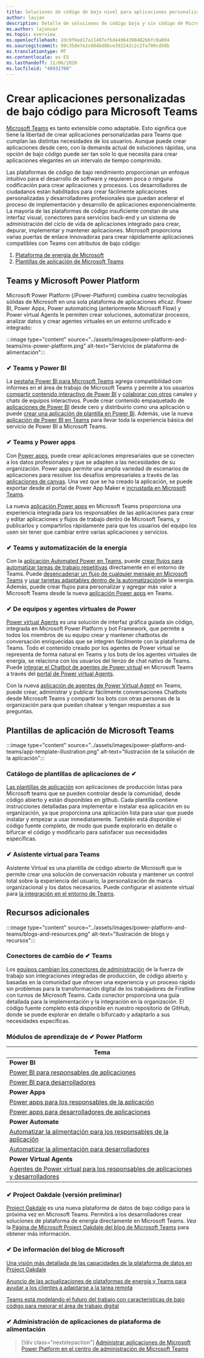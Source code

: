 ```yaml
---
title: Soluciones de código de bajo nivel para aplicaciones personalizadas de Teams
author: laujan
description: Detalle de soluciones de código bajo y sin código de Microsoft disponibles para Microsoft Teams
ms.author: lajanuar
ms.topic: overview
ms.openlocfilehash: 2dc9f6ed17a11407efbd4496439848266fc0a604
ms.sourcegitcommit: 99c35de7e2c604bd8bce392242c2c2fa709cd50b
ms.translationtype: MT
ms.contentlocale: es-ES
ms.lasthandoff: 11/06/2020
ms.locfileid: "48931760"
---
```

# <a name="create-low-code-custom-apps-for-microsoft-teams"></a>Crear aplicaciones personalizadas de bajo código para Microsoft Teams

[Microsoft Teams](/microsoftteams/platform) es tanto extensible como adaptable. Esto significa que tiene la libertad de crear aplicaciones personalizadas para Teams que cumplan las distintas necesidades de los usuarios. Aunque puede crear aplicaciones desde cero, con la demanda actual de soluciones rápidas, una opción de bajo código puede ser tan solo lo que necesita para crear aplicaciones elegantes en un intervalo de tiempo comprimido.

Las plataformas de código de bajo rendimiento proporcionan un enfoque intuitivo para el desarrollo de software y requieren poca o ninguna codificación para crear aplicaciones y procesos. Los desarrolladores de ciudadanos están habilitados para crear fácilmente aplicaciones personalizadas y desarrolladores profesionales que puedan acelerar el proceso de implementación y desarrollo de aplicaciones exponencialmente. La mayoría de las plataformas de código insuficiente constan de una interfaz visual, conectores para servicios back-end y un sistema de administración del ciclo de vida de aplicaciones integrado para crear, depurar, implementar y mantener aplicaciones. Microsoft proporciona varias puertas de enlace innovadoras para crear rápidamente aplicaciones compatibles con Teams con atributos de bajo código:

1. [Plataforma de energía de Microsoft](#teams-and-microsoft-power-platform)
1. [Plantillas de aplicación de Microsoft Teams](#teams-app-templates)

## <a name="teams-and-microsoft-power-platform"></a>Teams y Microsoft Power Platform

Microsoft Power Platform (/Power-Platform) combina cuatro tecnologías sólidas de Microsoft en una sola plataforma de aplicaciones eficaz. Power BI, Power Apps, Power automaticing (anteriormente Microsoft Flow) y Power virtual Agents le permiten crear soluciones, automatizar procesos, analizar datos y crear agentes virtuales en un entorno unificado e integrado:

:::image type="content" source="../assets/images/power-platform-and-teams/ms-power-platform.png" alt-text="Servicios de plataforma de alimentación":::

### <a name="-teams-and-power-bi"></a>✔ Teams y Power BI

La [pestaña Power BI para Microsoft Teams](https://powerbi.microsoft.com/blog/announcing-new-power-bi-tab-for-microsoft-teams/) agrega compatibilidad con informes en el área de trabajo de Microsoft Teams y permite a los usuarios [compartir contenido interactivo de Power BI](/power-bi/collaborate-share/service-embed-report-microsoft-teams) y [colaborar con otros](/power-bi/collaborate-share/service-collaborate-microsoft-teams) canales y chats de equipos interactivos. Puede crear contenido empaquetado de [aplicaciones de Power BI](/power-bi/collaborate-share/service-create-distribute-apps) desde cero y distribuirlo como una aplicación o puede [crear una aplicación de plantilla en Power BI](/connect-data/service-template-apps-create). Además, use la nueva [aplicación de Power BI en Teams](https://go.microsoft.com/fwlink/?linkid=2143643) para llevar toda la experiencia básica del servicio de Power BI a Microsoft Teams.

### <a name="-teams-and-power-apps"></a>✔ Teams y Power apps

Con [Power apps](/powerapps/powerapps-overview), puede crear aplicaciones empresariales que se conecten a los datos profesionales y que se adapten a las necesidades de su organización.  Power apps permite una amplia variedad de escenarios de aplicaciones para resolver los desafíos empresariales a través de las [aplicaciones de canvas](/powerapps/maker/#canvas-apps). Una vez que se ha creado la aplicación, se puede exportar desde el portal de Power App Maker e [incrustada en Microsoft Teams](/power-platform/admin/embed-app-teams).

La nueva [aplicación Power apps](https://go.microsoft.com/fwlink/?linkid=2143374) en Microsoft Teams proporciona una experiencia integrada para los responsables de las aplicaciones para crear y editar aplicaciones y flujos de trabajo dentro de Microsoft Teams, y publicarlos y compartirlos rápidamente para que los usuarios del equipo los usen sin tener que cambiar entre varias aplicaciones y servicios.

### <a name="-teams-and-power-automate"></a>✔ Teams y automatización de la energía

Con la [aplicación Automated Power en Teams](/power-automate/flows-teams), puede [crear flujos para automatizar tareas de trabajo repetitivas](https://flow.microsoft.com/connectors/shared_teams/microsoft-teams/) directamente en el entorno de Teams. Puede [desencadenar un flujo de cualquier mensaje en Microsoft Teams](/power-automate/trigger-flow-teams-message) y [usar tarjetas adaptables dentro de la automatización](/power-automate/create-adaptive-cards)de la energía. Además, puede crear flujos para personalizar y agregar más valor a Microsoft Teams desde la nueva [aplicación Power apps](https://go.microsoft.com/fwlink/?linkid=2143539) en Teams.

### <a name="-teams-and-power-virtual-agents"></a>✔ De equipos y agentes virtuales de Power

[Power virtual Agents](/power-virtual-agents/fundamentals-what-is-power-virtual-agents) es una solución de interfaz gráfica guiada sin código, integrada en Microsoft Power Platform y bot Framework, que permite a todos los miembros de su equipo crear y mantener chatbotss de conversación enriquecidas que se integren fácilmente con la plataforma de Teams. Todo el contenido creado por los agentes de Power virtual se representa de forma natural en Teams y los bots de los agentes virtuales de energía, se relaciona con los usuarios del lienzo de chat nativo de Teams. Puede [integrar el Chatbot de agentes de Power virtual](/power-virtual-agents/publication-add-bot-to-microsoft-teams) en Microsoft Teams a través del [portal de Power virtual Agents](https://powervirtualagents.microsoft.com).

Con la nueva [aplicación de agentes de Power Virtual Agent](https://aka.ms/pva-teams-docs) en Teams, puede crear, administrar y publicar fácilmente conversaciones Chatbots desde Microsoft Teams y compartir los bots con otras personas de la organización para que puedan chatear y tengan respuestas a sus preguntas.

## <a name="teams-app-templates"></a>Plantillas de aplicación de Microsoft Teams

:::image type="content" source="../assets/images/power-platform-and-teams/app-template-illustration.png" alt-text="Ilustración de la solución de la aplicación":::

### <a name="-app-template-catalog"></a>Catálogo de plantillas de aplicaciones de ✔

[Las plantillas de aplicación](../samples/app-templates.md) son aplicaciones de producción listas para Microsoft teams que se pueden controlar desde la comunidad, desde código abierto y están disponibles en github. Cada plantilla contiene instrucciones detalladas para implementar e instalar esa aplicación en su organización, ya que proporciona una aplicación lista para usar que puede instalar y empezar a usar inmediatamente. También está disponible el código fuente completo, de modo que puede explorarlo en detalle o bifurcar el código y modificarlo para satisfacer sus necesidades específicas.

### <a name="-virtual-assistant-for-teams"></a>✔ Asistente virtual para Teams

Asistente Virtual es una plantilla de código abierto de Microsoft que le permite crear una solución de conversación robusta y mantener un control total sobre la experiencia del usuario, la personalización de marca organizacional y los datos necesarios. Puede configurar el asistente virtual para [la integración en el entorno de Teams](https://microsoft.github.io/botframework-solutions/clients-and-channels/tutorials/enable-teams/1-intro). 

## <a name="additional-resources"></a>Recursos adicionales

:::image type="content" source="../assets/images/power-platform-and-teams/blogs-and-resources.png" alt-text="Ilustración de blogs y recursos":::

### <a name="-teams-shift-connectors"></a>Conectores de cambio de ✔ Teams

Los [equipos cambian los conectores de administración](../samples/shifts-wfm-connectors.md) de la fuerza de trabajo son integraciones integradas de producción, de código abierto y basadas en la comunidad que ofrecen una experiencia y un proceso rápido sin problemas para la transformación digital de los trabajadores de Firstline con turnos de Microsoft Teams. Cada conector proporciona una guía detallada para la implementación y la integración en la organización. El código fuente completo está disponible en nuestro repositorio de GitHub, donde se puede explorar en detalle o bifurcado y adaptarlo a sus necesidades específicas.

### <a name="-power-platform-learn-modules"></a>Módulos de aprendizaje de ✔ Power Platform

|Tema|
|-----|
|**Power BI**|
|[Power BI para responsables de aplicaciones](/learn/browse/?expanded=power-platform&products=power-bi&roles=maker)|
|[Power BI para desarrolladores](/learn/browse/?expanded=power-platform&products=power-bi&roles=developer)|
|**Power Apps**|
|[Power apps para los responsables de la aplicación](/learn/browse/?products=power-apps&roles=maker)|
|[Power apps para desarrolladores de aplicaciones](/learn/browse/?products=power-apps)|
|**Power Automate**|
|[Automatizar la alimentación para los responsables de la aplicación](/learn/browse/?expanded=power-platform&products=power-automate&roles=maker)|
|[Automatizar la alimentación para desarrolladores](/learn/browse/?expanded=power-platform&products=power-automate&roles=developer)|
|**Power Virtual Agents**|
|[Agentes de Power virtual para los responsables de aplicaciones y desarrolladores](/learn/browse/?products=power-virtual-agents&expanded=power-platform&roles=maker)

### <a name="-project-oakdale-preview"></a>✔ Project Oakdale (versión preliminar)

[Project Oakdale](https://techcommunity.microsoft.com/t5/microsoft-teams-blog/teams-is-shaping-the-future-of-work-with-low-code-features-to/ba-p/1507180
) es una nueva plataforma de datos de bajo código para la próxima vez en Microsoft Teams. Permitirá a los desarrolladores crear soluciones de plataforma de energía directamente en Microsoft Teams. *Vea* la [Página de Microsoft Project Oakdale del blog de Microsoft Teams](https://powerapps.microsoft.com/blog/introducing-project-oakdale-a-new-low-code-data-platform-for-microsoft-teams) para obtener más información.

### <a name="-microsoft-blog-insights"></a>✔ De información del blog de Microsoft

[Una visión más detallada de las capacidades de la plataforma de datos en Project Oakdale](https://powerapps.microsoft.com/blog/a-closer-look-at-data-platform-capabilities-in-project-oakdale/)

[Anuncio de las actualizaciones de plataformas de energía y Teams para ayudar a los clientes a adaptarse a la tarea remota](https://cloudblogs.microsoft.com/powerplatform/2020/05/19/announcing-power-platform-and-teams-updates-to-help-customers-adapt-to-remote-work/)

[Teams está modelando el futuro del trabajo con características de bajo código para mejorar el área de trabajo digital](https://techcommunity.microsoft.com/t5/microsoft-teams-blog/teams-is-shaping-the-future-of-work-with-low-code-features-to/ba-p/1507180)

### <a name="-managing-power-platform-apps"></a>✔ Administración de aplicaciones de plataforma de alimentación

> [!div class="nextstepaction"]
> [Administrar aplicaciones de Microsoft Power Platform en el centro de administración de Microsoft Teams](/microsoftteams/manage-power-platform-apps)